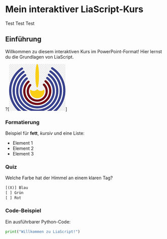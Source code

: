 <!-- 
link: https://raw.githubusercontent.com/dabusse9/LiaTry/refs/heads/main/style.css
-->

# Mein interaktiver LiaScript-Kurs
Test Test Test

## Einführung

Willkommen zu diesem interaktiven Kurs im PowerPoint-Format! Hier lernst du die Grundlagen von LiaScript.

?[<img src="logo1.png" class="slide-logo">]

### Formatierung

Beispiel für **fett**, *kursiv* und eine Liste:

- Element 1
- Element 2
- Element 3

### Quiz

Welche Farbe hat der Himmel an einem klaren Tag?

    [(X)] Blau
    [ ] Grün
    [ ] Rot

### Code-Beispiel

Ein ausführbarer Python-Code:

``` python
print("Willkommen zu LiaScript!")
